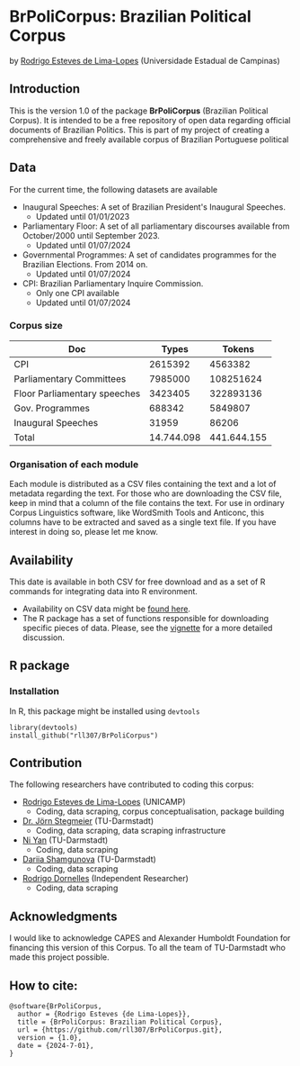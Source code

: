 # BrPoliCorpus: Brazilian Political Corpus

by [Rodrigo Esteves de Lima-Lopes][def] (Universidade Estadual de Campinas)

## Introduction

This is the version 1.0 of the package **BrPoliCorpus** (Brazilian Political Corpus). It is intended to be a free repository of open data regarding official documents of Brazilian Politics. This is part of my project of creating a comprehensive and freely available corpus of Brazilian Portuguese political 

## Data

For the current time, the following datasets are available

- Inaugural Speeches: A set of Brazilian President's Inaugural Speeches.
  - Updated until 01/01/2023
- Parliamentary Floor: A set of all parliamentary discourses available from October/2000 until September 2023.
  - Updated until 01/07/2024
- Governmental Programmes: A set of candidates programmes for the Brazilian Elections. From 2014 on.
  - Updated until 01/07/2024
- CPI: Brazilian Parliamentary Inquire Commission.
  - Only one CPI available
  - Updated until 01/07/2024

### Corpus size

| Doc                          | Types      | Tokens      |
|------------------------------|------------|-------------|
| CPI                          | 2615392    | 4563382     |
| Parliamentary Committees     | 7985000    | 108251624   |
| Floor Parliamentary speeches | 3423405    | 322893136   |
| Gov. Programmes              | 688342     | 5849807     |
| Inaugural Speeches           | 31959      | 86206       |
| Total                        | 14.744.098 | 441.644.155 |

### Organisation of each module

Each module is distributed as a CSV files containing the text and a lot of metadata regarding the text. For those who are downloading the CSV file, keep in mind that a column of the file contains the text. For use in ordinary Corpus Linguistics software, like WordSmith Tools and Anticonc, this columns have to be extracted and saved as a single text file. If you have interest in doing so, please let me know. 

## Availability

This date is available in both CSV for free download and as a set of R commands for integrating data into R environment.

- Availability on CSV data might be [found here](doc/CSV_Download.md). 
- The R package has a set of functions responsible for downloading specific pieces of data. Please, see the [vignette](vignettes/) for a more detailed discussion.

## R package

### Installation

In R, this package might be installed using `devtools`

    library(devtools)
    install_github("rll307/BrPoliCorpus")

## Contribution

The following researchers have contributed to coding this corpus:

- [Rodrigo Esteves de Lima-Lopes][def] (UNICAMP)
    - Coding, data scraping, corpus conceptualisation, package building
- [Dr. Jörn Stegmeier][def2] (TU-Darmstadt)
    - Coding, data scraping, data scraping infrastructure
- [Ni Yan][def3] (TU-Darmstadt)
   - Coding, data scraping
- [Dariia Shamgunova][def4]  (TU-Darmstadt)
   - Coding, data scraping
- [Rodrigo Dornelles][def5] (Independent Researcher)
   - Coding, data scraping
## Acknowledgments

I would like to acknowledge CAPES and Alexander Humboldt Foundation for financing this version of this Corpus. To all the team of TU-Darmstadt who made this project possible.


## How to cite:

    @software{BrPoliCorpus,
      author = {Rodrigo Esteves {de Lima-Lopes}},
      title = {BrPoliCorpus: Brazilian Political Corpus},
      url = {https://github.com/rll307/BrPoliCorpus.git},
      version = {1.0},
      date = {2024-7-01},
    }

[def]: mailto:rll307@unicamp.br
[def2]: mailto:stegmeier@linglit.tu-darmstadt.de
[def3]: mailto:ni.yan@tu-darmstadt.de
[def4]: mailto:dariia.shamgunova@stud.tu-darmstadt.de
[def5]: https://www.linkedin.com/in/rfdornelles/
